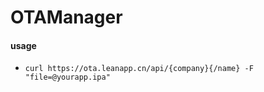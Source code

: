 # OTAManager

#### usage

- ```curl https://ota.leanapp.cn/api/{company}{/name} -F "file=@yourapp.ipa"```
